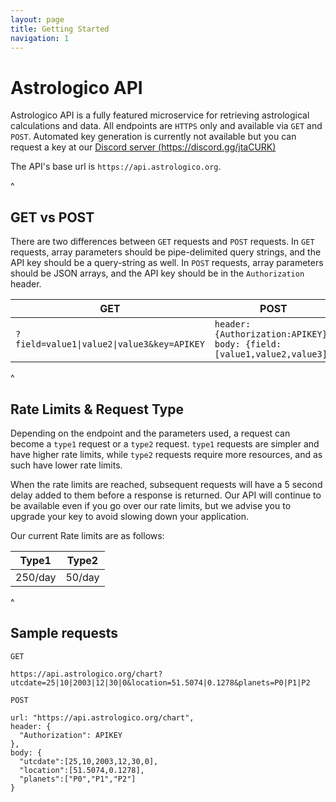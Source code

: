 ```yaml
---
layout: page
title: Getting Started
navigation: 1
---
```



# Astrologico API

Astrologico API is a fully featured microservice for retrieving astrological calculations and data. All endpoints are `HTTPS` only and available via `GET` and `POST`. Automated key generation is currently not available but you can request a key at our [Discord server (https://discord.gg/jtaCURK)](https://discord.gg/jtaCURK)

The API's base url is `https://api.astrologico.org`.

^
  
## GET vs POST

There are two differences between `GET` requests and `POST` requests. In `GET` requests, array parameters should be pipe-delimited query strings, and the API key should be a query-string as well. In `POST` requests, array parameters should be JSON arrays, and the API key should be in the `Authorization` header.

| GET  | POST |
| --- | --- |
| ```?field=value1\|value2\|value3&key=APIKEY```  | ```header: {Authorization:APIKEY}, body: {field:[value1,value2,value3]}``` |

^

## Rate Limits & Request Type

Depending on the endpoint and the parameters used, a request can become a `type1` request or a `type2` request. `type1` requests are simpler and have higher rate limits, while `type2` requests require more resources, and as such have lower rate limits.

When the rate limits are reached, subsequent requests will have a 5 second delay added to them before a response is returned. Our API will continue to be available even if you go over our rate limits, but we advise you to upgrade your key to avoid slowing down your application.

Our current Rate limits are as follows:

| Type1  | Type2 |
| --- | --- |
| 250/day | 50/day |

^

## Sample requests

```
GET

https://api.astrologico.org/chart?utcdate=25|10|2003|12|30|0&location=51.5074|0.1278&planets=P0|P1|P2
```

```
POST

url: "https://api.astrologico.org/chart",
header: {
  "Authorization": APIKEY
},
body: {
  "utcdate":[25,10,2003,12,30,0],
  "location":[51.5074,0.1278],
  "planets":["P0","P1","P2"]
}
```
